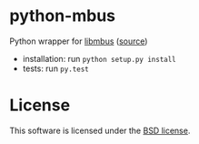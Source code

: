 python-mbus
===========

Python wrapper for [libmbus](http://www.rscada.se/libmbus) ([source](https://github.com/rscada/libmbus))

* installation: run ```python setup.py install```
* tests: run ```py.test```

License
=======

This software is licensed under the [BSD license](http://opensource.org/licenses/BSD-3-Clause). 
